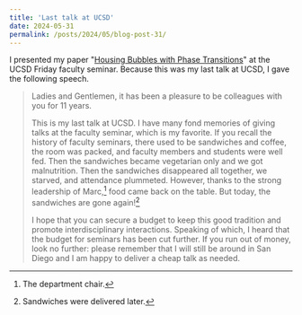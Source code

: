 ```yaml
---
title: 'Last talk at UCSD'
date: 2024-05-31
permalink: /posts/2024/05/blog-post-31/
---
```


I presented my paper "[Housing Bubbles with Phase Transitions](https://arxiv.org/abs/2303.11365)" at the UCSD Friday faculty seminar. Because this was my last talk at UCSD, I gave the following speech.

>Ladies and Gentlemen, it has been a pleasure to be colleagues with you for 11 years.
>
>This is my last talk at UCSD. I have many fond memories of giving talks at the faculty seminar, which is my favorite. If you recall the history of faculty seminars, there used to be sandwiches and coffee, the room was packed, and faculty members and students were well fed. Then the sandwiches became vegetarian only and we got malnutrition. Then the sandwiches disappeared all together, we starved, and attendance plummeted. However, thanks to the strong leadership of Marc,[^1] food came back on the table. But today, the sandwiches are gone again![^2]
>
>I hope that you can secure a budget to keep this good tradition and promote interdisciplinary interactions. Speaking of which, I heard that the budget for seminars has been cut further. If you run out of money, look no further: please remember that I will still be around in San Diego and I am happy to deliver a cheap talk as needed.

[^1]: The department chair.
[^2]: Sandwiches were delivered later.